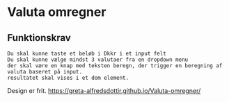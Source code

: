 # Valuta omregner
  ## Funktionskrav
    Du skal kunne taste et beløb i Dkkr i et input felt
    Du skal kunne vælge mindst 3 valutaer fra en dropdown menu
    der skal være en knap med teksten beregn, der trigger en beregning af valuta baseret på input. 
    resultatet skal vises i et dom element.

  Design er frit.
https://greta-alfredsdottir.github.io/Valuta-omregner/
  
